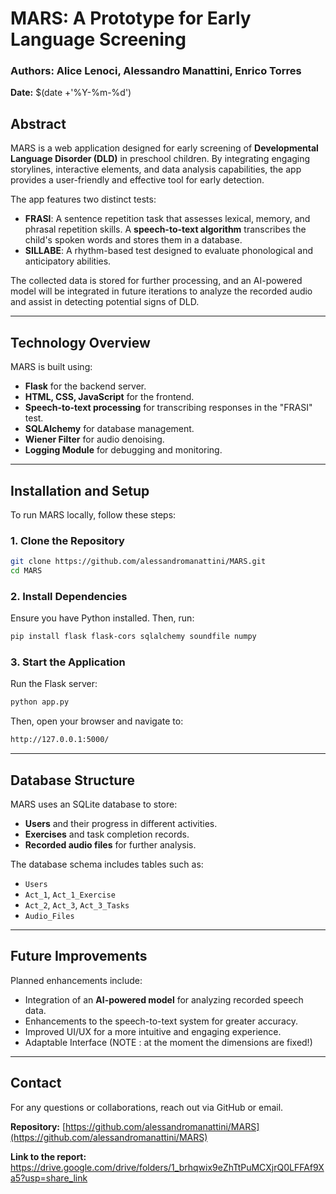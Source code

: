 # MARS: A Prototype for Early Language Screening

### Authors: Alice Lenoci, Alessandro Manattini, Enrico Torres  
**Date:** $(date +'%Y-%m-%d')

## Abstract
MARS is a web application designed for early screening of **Developmental Language Disorder (DLD)** in preschool children. By integrating engaging storylines, interactive elements, and data analysis capabilities, the app provides a user-friendly and effective tool for early detection.

The app features two distinct tests:
- **FRASI**: A sentence repetition task that assesses lexical, memory, and phrasal repetition skills. A **speech-to-text algorithm** transcribes the child's spoken words and stores them in a database.
- **SILLABE**: A rhythm-based test designed to evaluate phonological and anticipatory abilities.

The collected data is stored for further processing, and an AI-powered model will be integrated in future iterations to analyze the recorded audio and assist in detecting potential signs of DLD.

---

## Technology Overview
MARS is built using:
- **Flask** for the backend server.
- **HTML, CSS, JavaScript** for the frontend.
- **Speech-to-text processing** for transcribing responses in the "FRASI" test.
- **SQLAlchemy** for database management.
- **Wiener Filter** for audio denoising.
- **Logging Module** for debugging and monitoring.

---

## Installation and Setup
To run MARS locally, follow these steps:

### 1. Clone the Repository
```bash
git clone https://github.com/alessandromanattini/MARS.git
cd MARS
```

### 2. Install Dependencies
Ensure you have Python installed. Then, run:
```bash
pip install flask flask-cors sqlalchemy soundfile numpy
```

### 3. Start the Application
Run the Flask server:
```bash
python app.py
```
Then, open your browser and navigate to:
```bash
http://127.0.0.1:5000/
```

---

## Database Structure
MARS uses an SQLite database to store:
- **Users** and their progress in different activities.
- **Exercises** and task completion records.
- **Recorded audio files** for further analysis.

The database schema includes tables such as:
- `Users`
- `Act_1`, `Act_1_Exercise`
- `Act_2`, `Act_3`, `Act_3_Tasks`
- `Audio_Files`

---

## Future Improvements
Planned enhancements include:
- Integration of an **AI-powered model** for analyzing recorded speech data.
- Enhancements to the speech-to-text system for greater accuracy.
- Improved UI/UX for a more intuitive and engaging experience.
- Adaptable Interface (NOTE : at the moment the dimensions are fixed!)

---

## Contact
For any questions or collaborations, reach out via GitHub or email.

**Repository:** [https://github.com/alessandromanattini/MARS](https://github.com/alessandromanattini/MARS)


**Link to the report:** https://drive.google.com/drive/folders/1_brhqwix9eZhTtPuMCXjrQ0LFFAf9Xa5?usp=share_link
